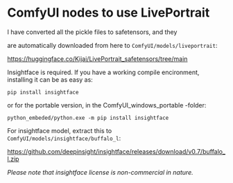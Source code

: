 # ComfyUI nodes to use LivePortrait

I have converted all the pickle files to safetensors, and they

are automatically downloaded from here to `ComfyUI/models/liveportrait`:

https://huggingface.co/Kijai/LivePortrait_safetensors/tree/main

Insightface is required.
If you have a working compile encironment, installing it can be as easy as:

`pip install insightface`

or for the portable version, in the ComfyUI_windows_portable -folder:

`python_embeded/python.exe -m pip install insightface`

For insightface model, extract this to `ComfyUI/models/insightface/buffalo_l`:

https://github.com/deepinsight/insightface/releases/download/v0.7/buffalo_l.zip

*Please note that insightface license is non-commercial in nature.*